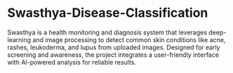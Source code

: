 # Swasthya-Disease-Classification
Swasthya is a health monitoring and diagnosis system that leverages deep-learning and image processing to detect common skin conditions like acne, rashes, leukoderma, and lupus from uploaded images. Designed for early screening and awareness, the project integrates a user-friendly interface with AI-powered analysis for reliable results.
